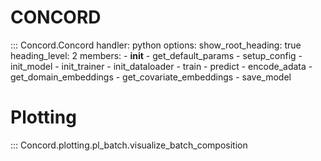 
# CONCORD

::: Concord.Concord
    handler: python
    options:
      show_root_heading: true
      heading_level: 2
      members:
        - __init__
        - get_default_params
        - setup_config
        - init_model
        - init_trainer
        - init_dataloader
        - train
        - predict
        - encode_adata
        - get_domain_embeddings
        - get_covariate_embeddings
        - save_model
    

# Plotting

::: Concord.plotting.pl_batch.visualize_batch_composition

